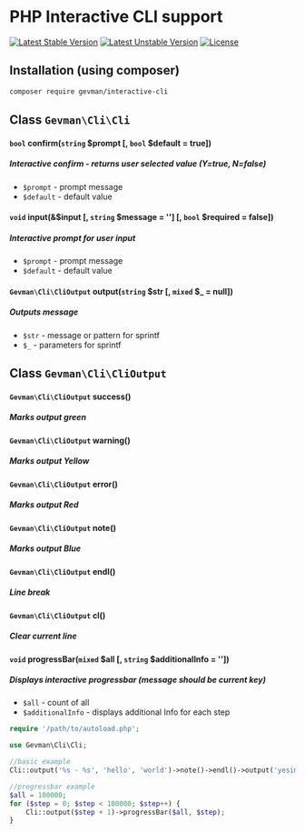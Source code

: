 # PHP Interactive CLI support

[![Latest Stable Version](https://poser.pugx.org/gevman/interactive-cli/v/stable?format=flat-square)](https://packagist.org/packages/gevman/interactive-cli)
[![Latest Unstable Version](https://poser.pugx.org/gevman/interactive-cli/v/unstable?format=flat-square)](https://packagist.org/packages/gevman/interactive-cli)
[![License](https://poser.pugx.org/gevman/interactive-cli/license?format=flat-square)](https://packagist.org/packages/gevman/interactive-cli)


## Installation (using composer)

```bash
composer require gevman/interactive-cli
```

## Class `Gevman\Cli\Cli`

#### `bool` confirm(`string` $prompt \[, `bool` $default = true\])
##### Interactive confirm - returns user selected value (Y=true, N=false)
- `$prompt` - prompt message
- `$default` - default value

#### `void` input(&$input \[, `string` $message = ''\] \[, `bool` $required = false\])
##### Interactive prompt for user input
- `$prompt` - prompt message
- `$default` - default value

#### `Gevman\Cli\CliOutput` output(`string` $str \[, `mixed` $_ = null\])
##### Outputs message
- `$str` - message or pattern for sprintf
- `$_` - parameters for sprintf

## Class `Gevman\Cli\CliOutput`

#### `Gevman\Cli\CliOutput` success()
##### Marks output green

#### `Gevman\Cli\CliOutput` warning()
##### Marks output Yellow

#### `Gevman\Cli\CliOutput` error()
##### Marks output Red

#### `Gevman\Cli\CliOutput` note()
##### Marks output Blue

#### `Gevman\Cli\CliOutput` endl()
##### Line break

#### `Gevman\Cli\CliOutput` cl()
##### Clear current line

#### `void` progressBar(`mixed` $all \[, `string` $additionalInfo = ''\])
##### Displays interactive progressbar (message should be current key)
- `$all` - count of all
- `$additionalInfo` - displays additional Info for each step



```php
require '/path/to/autoload.php';

use Gevman\Cli\Cli;

//basic example
Cli::output('%s - %s', 'hello', 'world')->note()->endl()->output('yesimum')->error()->endl()->endl();

//pregressbar example
$all = 100000;
for ($step = 0; $step < 100000; $step++) {
    Cli::output($step + 1)->progressBar($all, $step);
}
```
